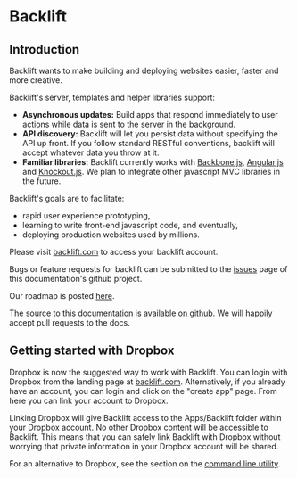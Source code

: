 # Backlift

## Introduction 

Backlift wants to make building and deploying websites easier, faster and more creative. 

Backlift's server, templates and helper libraries support:

* **Asynchronous updates:** Build apps that respond immediately to user actions while data is sent to the server in the background. 
* **API discovery:** Backlift will let you persist data without specifying the API up front. If you follow standard RESTful conventions, backlift will accept whatever data you throw at it.
* **Familiar libraries:** Backlift currently works with [Backbone.js](http://backbonejs.org), [Angular.js](http://angularjs.org/) and [Knockout.js](http://knockoutjs.com/). We plan to integrate other javascript MVC libraries in the future.

Backlift's goals are to facilitate:

* rapid user experience prototyping,
* learning to write front-end javascript code, and eventually,
* deploying production websites used by millions.

Please visit [backlift.com](https://www.backlift.com) to access your backlift account.

Bugs or feature requests for backlift can be submitted to the [issues](http://github.com/backlift/docs/issues) page of this documentation's github project.

Our roadmap is posted [here](http://roadma.ps/28R).

The source to this documentation is available [on github](http://github.com/backlift/docs). We will happily accept pull requests to the docs.


## Getting started with Dropbox

Dropbox is now the suggested way to work with Backlift. You can login with Dropbox from the landing page at [backlift.com](https://www.backlift.com). Alternatively, if you already have an account, you can login and click on the "create app" page. From here you can link your account to Dropbox.

Linking Dropbox will give Backlift access to the Apps/Backlift folder within your Dropbox account. No other Dropbox content will be accessible to Backlift. This means that you can safely link Backlift with Dropbox without worrying that private information in your Dropbox account will be shared.

For an alternative to Dropbox, see the section on the [command line utility](commandline.html).